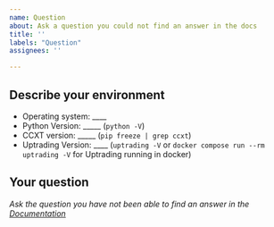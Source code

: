 ```yaml
---
name: Question
about: Ask a question you could not find an answer in the docs
title: ''
labels: "Question"
assignees: ''

---
```

<!-- 
Have you searched for similar issues before posting it?
Did you have a VERY good look at the [documentation](https://www.uptrading.io/en/latest/) and are sure that the question is not explained there

Please do not use the question template to report bugs or to request new features.
-->

## Describe your environment

  * Operating system: ____
  * Python Version: _____ (`python -V`)
  * CCXT version: _____ (`pip freeze | grep ccxt`)
  * Uptrading Version: ____ (`uptrading -V` or `docker compose run --rm uptrading -V` for Uptrading running in docker)
  
## Your question

*Ask the question you have not been able to find an answer in the [Documentation](https://www.uptrading.io/en/latest/)*
